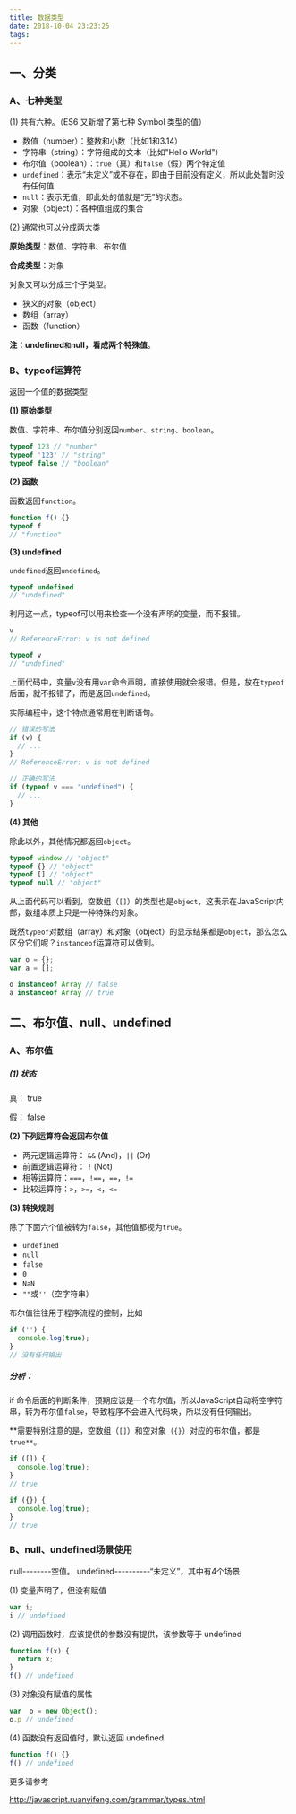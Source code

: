 ```yaml
---
title: 数据类型
date: 2018-10-04 23:23:25
tags:
---
```


## 一、分类

### A、七种类型

(1)  共有六种。（ES6 又新增了第七种 Symbol 类型的值）

- 数值（number）：整数和小数（比如1和3.14）
- 字符串（string）：字符组成的文本（比如"Hello World"）
- 布尔值（boolean）：`true`（真）和`false`（假）两个特定值
- `undefined`：表示“未定义”或不存在，即由于目前没有定义，所以此处暂时没有任何值
- `null`：表示无值，即此处的值就是“无”的状态。
- 对象（object）：各种值组成的集合



(2)  通常也可以分成两大类

**原始类型**：数值、字符串、布尔值

**合成类型**：对象

对象又可以分成三个子类型。

- 狭义的对象（object）
- 数组（array）
- 函数（function）

**注：undefined`和`null，看成两个特殊值**。



### B、typeof运算符

返回一个值的数据类型

**(1)  原始类型**

数值、字符串、布尔值分别返回`number`、`string`、`boolean`。

```javascript
typeof 123 // "number"
typeof '123' // "string"
typeof false // "boolean"
```

**(2)  函数**

函数返回`function`。

```javascript
function f() {}
typeof f
// "function"
```

**(3)  undefined**

`undefined`返回`undefined`。

```javascript
typeof undefined
// "undefined"
```

利用这一点，typeof可以用来检查一个没有声明的变量，而不报错。

```javascript
v
// ReferenceError: v is not defined

typeof v
// "undefined"
```

上面代码中，变量`v`没有用`var`命令声明，直接使用就会报错。但是，放在`typeof`后面，就不报错了，而是返回`undefined`。

实际编程中，这个特点通常用在判断语句。

```javascript
// 错误的写法
if (v) {
  // ...
}
// ReferenceError: v is not defined

// 正确的写法
if (typeof v === "undefined") {
  // ...
}
```

**(4)  其他**

除此以外，其他情况都返回`object`。

```javascript
typeof window // "object"
typeof {} // "object"
typeof [] // "object"
typeof null // "object"
```

从上面代码可以看到，空数组（`[]`）的类型也是`object`，这表示在JavaScript内部，数组本质上只是一种特殊的对象。

既然`typeof`对数组（array）和对象（object）的显示结果都是`object`，那么怎么区分它们呢？`instanceof`运算符可以做到。

```javascript
var o = {};
var a = [];

o instanceof Array // false
a instanceof Array // true
```



## 二、布尔值、null、undefined

### A、布尔值

##### (1)  状态

真： true

假： false



**(2)  下列运算符会返回布尔值**

- 两元逻辑运算符： `&&` (And)，`||` (Or)
- 前置逻辑运算符： `!` (Not)
- 相等运算符：`===`，`!==`，`==`，`!=`
- 比较运算符：`>`，`>=`，`<`，`<=`



**(3)  转换规则**

除了下面六个值被转为`false`，其他值都视为`true`。

- `undefined`
- `null`
- `false`
- `0`
- `NaN`
- `""`或`''`（空字符串）



布尔值往往用于程序流程的控制，比如

```javascript
if ('') {
  console.log(true);
}
// 没有任何输出
```

##### 分析：

if 命令后面的判断条件，预期应该是一个布尔值，所以JavaScript自动将空字符串，转为布尔值`false`，导致程序不会进入代码块，所以没有任何输出。

**需要特别注意的是，空数组（`[]`）和空对象（`{}`）对应的布尔值，都是`true**`。

```javascript
if ([]) {
  console.log(true);
}
// true

if ({}) {
  console.log(true);
}
// true
```



### B、null、undefined场景使用

null--------空值。
undefined----------“未定义”，其中有4个场景

(1)  变量声明了，但没有赋值

```javascript
var i;
i // undefined
```



(2)  调用函数时，应该提供的参数没有提供，该参数等于 undefined

```javascript
function f(x) {
  return x;
}
f() // undefined
```



(3)  对象没有赋值的属性

```javascript
var  o = new Object();
o.p // undefined
```



(4)  函数没有返回值时，默认返回 undefined

```javascript
function f() {}
f() // undefined
```



更多请参考

http://javascript.ruanyifeng.com/grammar/types.html
